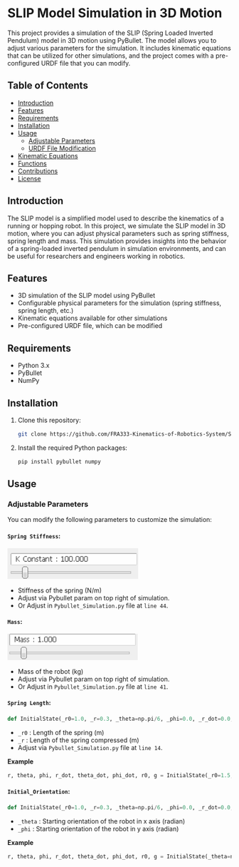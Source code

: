 # SLIP Model Simulation in 3D Motion

This project provides a simulation of the SLIP (Spring Loaded Inverted Pendulum) model in 3D motion using PyBullet. The model allows you to adjust various parameters for the simulation. It includes kinematic equations that can be utilized for other simulations, and the project comes with a pre-configured URDF file that you can modify.

## Table of Contents

- [Introduction](#introduction)
- [Features](#features)
- [Requirements](#requirements)
- [Installation](#installation)
- [Usage](#usage)
  - [Adjustable Parameters](#adjustable-parameters)
  - [URDF File Modification](#urdf-file-modification)
- [Kinematic Equations](#kinematic-equations)
- [Functions](#functions)
- [Contributions](#contributions)
- [License](#license)

## Introduction

The SLIP model is a simplified model used to describe the kinematics of a running or hopping robot. In this project, we simulate the SLIP model in 3D motion, where you can adjust physical parameters such as spring stiffness, spring length and mass. This simulation provides insights into the behavior of a spring-loaded inverted pendulum in simulation environments, and can be useful for researchers and engineers working in robotics.

## Features

- 3D simulation of the SLIP model using PyBullet
- Configurable physical parameters for the simulation (spring stiffness, spring length, etc.)
- Kinematic equations available for other simulations
- Pre-configured URDF file, which can be modified

## Requirements

- Python 3.x
- PyBullet
- NumPy

## Installation

1. Clone this repository:
   ```bash
   git clone https://github.com/FRA333-Kinematics-of-Robotics-System/SLIP-Model-Simulation.git
   ```
2. Install the required Python packages:
   ```bash
   pip install pybullet numpy
   ```

## Usage

### Adjustable Parameters

You can modify the following parameters to customize the simulation:

#### `Spring Stiffness`:
![K_Constant](.image\K_Constant.png)
- Stiffness of the spring (N/m)
- Adjust via Pybullet param on top right of simulation.
- Or Adjust in `Pybullet_Simulation.py` file at `line 44`.

#### `Mass`:
![Mass](.image\Mass.png)
- Mass of the robot (kg)
- Adjust via Pybullet param on top right of simulation.
- Or Adjust in `Pybullet_Simulation.py` file at `line 41`.

#### `Spring Length`: 

```py
def InitialState(_r0=1.0, _r=0.3, _theta=np.pi/6, _phi=0.0, _r_dot=0.0, _theta_dot=0.0, _phi_dot=0.0, _g=-9.81):
```

- `_r0` : Length of the spring (m)
- `_r` : Length of the spring compressed (m)
- Adjust via `Pybullet_Simulation.py` file at `line 14`.

**Example**

```py
r, theta, phi, r_dot, theta_dot, phi_dot, r0, g = InitialState(_r0=1.5, _r=0.7)
```

#### `Initial_Orientation`:

```py
def InitialState(_r0=1.0, _r=0.3, _theta=np.pi/6, _phi=0.0, _r_dot=0.0, _theta_dot=0.0, _phi_dot=0.0, _g=-9.81):
```

- `_theta` : Starting orientation of the robot in x axis (radian)
- `_phi` : Starting orientation of the robot in y axis (radian)

**Example**

```py
r, theta, phi, r_dot, theta_dot, phi_dot, r0, g = InitialState(_theta=np.pi/7, _phi=np.pi/6)
```

<!-- ### URDF File Modification

The project includes a pre-configured URDF file for the robot. You can modify the URDF file to change the robot's design or parameters. The URDF file can be found in the `urdf/` directory.

## Kinematic Equations

The following kinematic equations are utilized in the project:

1. **Spring Force**: 
   """
   F_spring = k * (x - l_0)
   """
   - Where `k` is the spring constant, `x` is the displacement, and `l_0` is the natural length of the spring.

2. **Leg Kinematics**:
   """
   x_leg = l * cos(θ)
   y_leg = l * sin(θ)
   """
   - Where `l` is the length of the leg, and `θ` is the angle of the leg relative to the ground.

## Functions

### `simulate_slip()`

Simulates the SLIP model dynamics in 3D using the given parameters.

### `calculate_kinematics()`

Calculates the kinematics of the robot based on the current state and parameters.

## Contributions

Feel free to fork the repository, make changes, and submit pull requests.

## License

This project is licensed under the MIT License - see the [LICENSE](LICENSE) file for details. -->